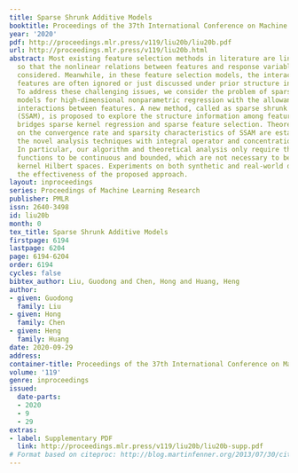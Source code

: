```yaml
---
title: Sparse Shrunk Additive Models
booktitle: Proceedings of the 37th International Conference on Machine Learning
year: '2020'
pdf: http://proceedings.mlr.press/v119/liu20b/liu20b.pdf
url: http://proceedings.mlr.press/v119/liu20b.html
abstract: Most existing feature selection methods in literature are linear models,
  so that the nonlinear relations between features and response variables are not
  considered. Meanwhile, in these feature selection models, the interactions between
  features are often ignored or just discussed under prior structure information.
  To address these challenging issues, we consider the problem of sparse additive
  models for high-dimensional nonparametric regression with the allowance of the flexible
  interactions between features. A new method, called as sparse shrunk additive models
  (SSAM), is proposed to explore the structure information among features. This method
  bridges sparse kernel regression and sparse feature selection. Theoretical results
  on the convergence rate and sparsity characteristics of SSAM are established by
  the novel analysis techniques with integral operator and concentration estimate.
  In particular, our algorithm and theoretical analysis only require the component
  functions to be continuous and bounded, which are not necessary to be in reproducing
  kernel Hilbert spaces. Experiments on both synthetic and real-world data demonstrate
  the effectiveness of the proposed approach.
layout: inproceedings
series: Proceedings of Machine Learning Research
publisher: PMLR
issn: 2640-3498
id: liu20b
month: 0
tex_title: Sparse Shrunk Additive Models
firstpage: 6194
lastpage: 6204
page: 6194-6204
order: 6194
cycles: false
bibtex_author: Liu, Guodong and Chen, Hong and Huang, Heng
author:
- given: Guodong
  family: Liu
- given: Hong
  family: Chen
- given: Heng
  family: Huang
date: 2020-09-29
address: 
container-title: Proceedings of the 37th International Conference on Machine Learning
volume: '119'
genre: inproceedings
issued:
  date-parts:
  - 2020
  - 9
  - 29
extras:
- label: Supplementary PDF
  link: http://proceedings.mlr.press/v119/liu20b/liu20b-supp.pdf
# Format based on citeproc: http://blog.martinfenner.org/2013/07/30/citeproc-yaml-for-bibliographies/
---
```

